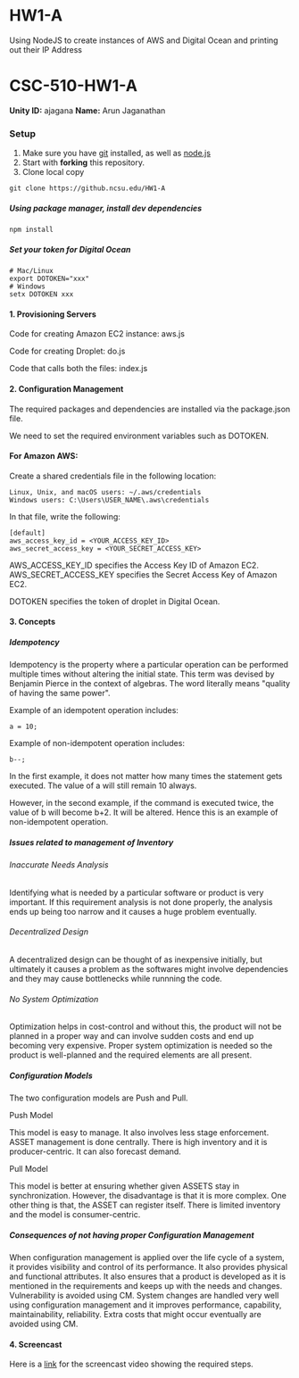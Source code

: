 # HW1-A
Using NodeJS to create instances of AWS and Digital Ocean and printing out their IP Address

CSC-510-HW1-A
===================


 **Unity ID:**  ajagana
 **Name:**  Arun Jaganathan

### Setup

1. Make sure you have [git](http://git-scm.com/) installed, as well as [node.js](http://nodejs.org/)
2. Start with **forking** this repository.
3. Clone local copy 

`git clone https://github.ncsu.edu/HW1-A`

##### Using package manager, install dev dependencies

`npm install`

##### Set your token for Digital Ocean 

```
# Mac/Linux
export DOTOKEN="xxx"
# Windows
setx DOTOKEN xxx
```



#### 1. Provisioning Servers

Code for creating Amazon EC2 instance: aws.js

Code for creating Droplet: do.js

Code that calls both the files: index.js

#### 2. Configuration Management 

The required packages and dependencies are installed via the package.json file.

We need to set the required environment variables such as DOTOKEN.

#### For Amazon AWS:

Create a shared credentials file in the following location:
```
Linux, Unix, and macOS users: ~/.aws/credentials
Windows users: C:\Users\USER_NAME\.aws\credentials
```

In that file, write the following:

```
[default]
aws_access_key_id = <YOUR_ACCESS_KEY_ID>
aws_secret_access_key = <YOUR_SECRET_ACCESS_KEY>
```

AWS_ACCESS_KEY_ID specifies the Access Key ID of  Amazon EC2.
AWS_SECRET_ACCESS_KEY specifies the Secret Access Key of Amazon EC2.

DOTOKEN specifies the token of droplet in Digital Ocean.


#### 3. Concepts

##### Idempotency

Idempotency is the property where a particular operation can be performed multiple times without altering the initial state. This term was devised by Benjamin Pierce in the context of algebras. The word literally means "quality of having the same power".

Example of an idempotent operation includes:

```
a = 10;
```
Example of non-idempotent operation includes:

```
b--;
```

In the first example, it does not matter how many times the statement gets executed. The value of a will still remain 10 always.

However, in the second example, if the command is executed twice, the value of b will become b+2. It will be altered. Hence this is an example of non-idempotent operation.

##### Issues related to management of Inventory

###### Inaccurate Needs Analysis

Identifying what is needed by a particular software or product is very important. If this requirement analysis is not done properly, the analysis ends up being too narrow and it causes a huge problem eventually.

###### Decentralized Design

A decentralized design can be thought of as inexpensive initially, but ultimately it causes a problem as the softwares might involve dependencies and they may cause bottlenecks while runnning the code.

###### No System Optimization

Optimization helps in cost-control and without this, the product will not be planned in a proper way and can involve sudden costs and end up becoming very expensive. Proper system optimization is needed so the product is well-planned and the required elements are all present.

##### Configuration Models

The two configuration models are Push and Pull. 

Push Model

This model is easy to manage. It also involves less stage enforcement. ASSET management is done centrally. There is high inventory and it is producer-centric. It can also forecast demand.

Pull Model

This model is better at ensuring whether given ASSETS stay in synchronization. However, the disadvantage is that it is more complex. One other thing is that, the ASSET can register itself.
There is limited inventory and the model is consumer-centric. 

##### Consequences of not having proper Configuration Management

When configuration management is  applied over the life cycle of a system, it provides visibility and control of its performance. It also provides physical and functional attributes. It also ensures that a product is developed as it is mentioned in the requirements and keeps up with the needs and changes. Vulnerability is avoided using CM. System changes are handled very well using configuration management and it improves performance, capability, maintainability, reliability. Extra costs that might occur eventually are avoided using CM.




#### 4. Screencast

Here is a [link](https://www.youtube.com/watch?v=CBsy5xRmXpg) for the screencast video showing the required steps.







